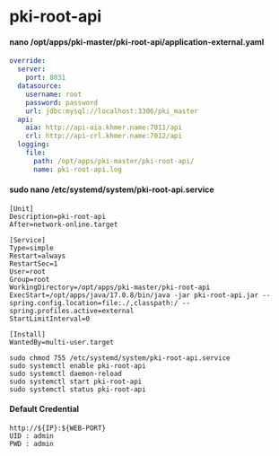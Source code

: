 # pki-root-api

#### nano /opt/apps/pki-master/pki-root-api/application-external.yaml

```yaml
override:
  server:
    port: 8031
  datasource:
    username: root
    password: password
    url: jdbc:mysql://localhost:3306/pki_master
  api:
    aia: http://api-aia.khmer.name:7011/api
    crl: http://api-crl.khmer.name:7012/api
  logging:
    file:
      path: /opt/apps/pki-master/pki-root-api/
      name: pki-root-api.log
```

#### sudo nano /etc/systemd/system/pki-root-api.service

```text
[Unit]
Description=pki-root-api
After=network-online.target

[Service]
Type=simple
Restart=always
RestartSec=1
User=root
Group=root
WorkingDirectory=/opt/apps/pki-master/pki-root-api
ExecStart=/opt/apps/java/17.0.8/bin/java -jar pki-root-api.jar --spring.config.location=file:./,classpath:/ --spring.profiles.active=external
StartLimitInterval=0

[Install]
WantedBy=multi-user.target
```

```shell
sudo chmod 755 /etc/systemd/system/pki-root-api.service
sudo systemctl enable pki-root-api
sudo systemctl daemon-reload
sudo systemctl start pki-root-api
sudo systemctl status pki-root-api
```

#### Default Credential

```text
http://${IP}:${WEB-PORT}
UID : admin
PWD : admin
```